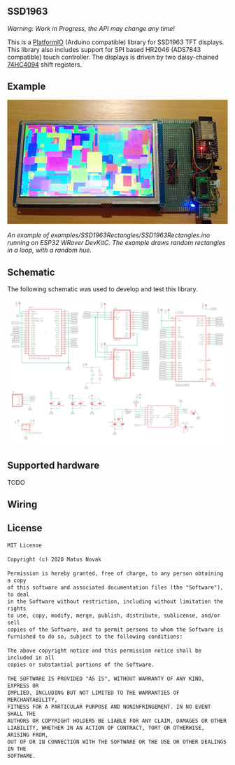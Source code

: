 SSD1963
-------

_Warning: Work in Progress, the API may change any time!_

This is a [PlatformIO](https://platformio.org/) (Arduino compatible) library for SSD1963 TFT displays. This library also includes support for SPI based HR2046 (ADS7843 compatible) touch controller. The displays is driven by two daisy-chained [74HC4094](https://www.ti.com/lit/ds/symlink/cd74hc4094.pdf) shift registers.

## Example

![photo](examples/SSD1963Rectangles/photo.jpg)

*An example of examples/SSD1963Rectangles/SSD1963Rectangles.ino running on ESP32 WRover DevKitC. The example draws random rectangles in a loop, with a random hue.*

## Schematic

The following schematic was used to develop and test this library.

![schematic](schematic.jpg)

## Supported hardware

TODO

## Wiring

## License

```
MIT License

Copyright (c) 2020 Matus Novak

Permission is hereby granted, free of charge, to any person obtaining a copy
of this software and associated documentation files (the "Software"), to deal
in the Software without restriction, including without limitation the rights
to use, copy, modify, merge, publish, distribute, sublicense, and/or sell
copies of the Software, and to permit persons to whom the Software is
furnished to do so, subject to the following conditions:

The above copyright notice and this permission notice shall be included in all
copies or substantial portions of the Software.

THE SOFTWARE IS PROVIDED "AS IS", WITHOUT WARRANTY OF ANY KIND, EXPRESS OR
IMPLIED, INCLUDING BUT NOT LIMITED TO THE WARRANTIES OF MERCHANTABILITY,
FITNESS FOR A PARTICULAR PURPOSE AND NONINFRINGEMENT. IN NO EVENT SHALL THE
AUTHORS OR COPYRIGHT HOLDERS BE LIABLE FOR ANY CLAIM, DAMAGES OR OTHER
LIABILITY, WHETHER IN AN ACTION OF CONTRACT, TORT OR OTHERWISE, ARISING FROM,
OUT OF OR IN CONNECTION WITH THE SOFTWARE OR THE USE OR OTHER DEALINGS IN THE
SOFTWARE.
```
